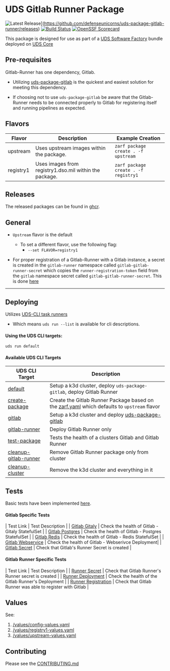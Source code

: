 # UDS Gitlab Runner Package

![Latest Release](https://img.shields.io/github/v/release/defenseunicorns/uds-package-gitlab-runner)](https://github.com/defenseunicorns/uds-package-gitlab-runner/releases)
[![Build Status](https://img.shields.io/github/actions/workflow/status/defenseunicorns/uds-package-gitlab-runner/tag-and-release.yaml)](https://github.com/defenseunicorns/uds-package-gitlab-runner/actions/workflows/tag-and-release.yaml)
[![OpenSSF Scorecard](https://api.securityscorecards.dev/projects/github.com/defenseunicorns/uds-package-gitlab-runner/badge)](https://api.securityscorecards.dev/projects/github.com/defenseunicorns/uds-package-gitlab-runner)

This package is designed for use as part of a [UDS Software Factory](https://github.com/defenseunicorns/uds-software-factory) bundle deployed on [UDS Core](https://github.com/defenseunicorns/uds-core)

## Pre-requisites

Gitlab-Runner has one dependency, Gitlab.

- Utilizing [uds-package-gitlab](https://github.com/defenseunicorns/uds-package-gitlab) is the quickest and easiest solution for meeting this dependency. 

- If choosing not to use `uds-package-gitlab` be aware that the Gitlab-Runner needs to be connected properly to Gitlab for registering itself and running pipelines as expected. 

## Flavors

 Flavor | Description | Example Creation |
| ------ | ----------- | ---------------- |
| upstream | Uses upstream images within the package. | `zarf package create . -f upstream` |
| registry1 | Uses images from registry1.dso.mil within the package. | `zarf package create . -f registry1` |

## Releases

The released packages can be found in [ghcr](https://github.com/defenseunicorns/uds-package-gitlab-runner/pkgs/container/packages%2Fuds%2Fgitlab-runner).

## General

- `Upstream` flavor is the default
  - To set a different flavor, use the following flag:
    - `--set FLAVOR=registry1`

- For proper registration of a Gitlab-Runner with a Gitlab instance, a secret is created in the `gitlab-runner` namespace called `gitlab-gitlab-runner-secret` which copies the `runner-registration-token` field from the `gitlab` namespace secret called `gitlab-gitlab-runner-secret`. This is done [here](./tasks/create.yaml#12)

---

## Deploying

Utilizes [UDS-CLI task runners](https://github.com/defenseunicorns/uds-cli)
- Which means `uds run --list` is available for cli descriptions.

#### Using the UDS CLI targets:

```
uds run default
```

#### Available UDS CLI Targets
| UDS CLI Target | Description |
| - | - |
| [default](./tasks.yaml#9) | Setup a k3d cluster, deploy `uds-package-gitlab`, deploy Gitlab Runner |
| [create-package](./tasks.yaml#15) |  Create the Gitlab Runner Package based on the [zarf.yaml](./zarf.yaml) which defaults to `upstream` flavor |
| [gitlab](./tasks.yaml#20) | Setup a k3d cluster and deploy [uds-package-gitlab](https://github.com/defenseunicorns/uds-package-gitlab) |
| [gitlab-runner](./tasks.yaml#27) | Deploy Gitlab Runner only |
| [test-package](./tasks.yaml#37) | Tests the health of a clusters Gitlab and Gitlab Runner |
| [cleanup-gitlab-runner](./tasks.yaml#42) | Remove Gitlab Runner package only from cluster |
| [cleanup-cluster](./tasks.yaml#48) | Remove the k3d cluster and everything in it |

## Tests

Basic tests have been implemented [here](./tasks/test.yaml). 

#### Gitlab Specific Tests
| Test Link | Test Description |
| [Gitlab Gitaly](./tasks/test.yaml#7) | Check the health of Gitlab - Gitaly StatefulSet |
| [Gitlab Postgres](./tasks/test.yaml#13) | Check the health of Gitlab - Postgres StatefulSet |
| [Gitlab Redis](./tasks/test.yaml#19) | Check the health of Gitlab - Redis StatefulSet |
| [Gitlab Webservice](./tasks/test.yaml#25) | Check the health of Gitlab - Webserivce Deployment|
| [Gitlab Secret](./tasks/test.yaml#31) | Check that Gitlab's Runner Secret is created |

#### Gitlab Runner Specific Tests
| Test Link | Test Description |
| [Runner Secret](./tasks/test.yaml#39) | Check that Gitlab Runner's Runner secret is created |
| [Runner Deployment](./tasks/test.yaml#45) | Check the health of the Gitlab Runner's Deployment |
| [Runner Registration](./tasks/test.yaml#51) | Check that Gitlab Runner was able to register with Gitlab |

## Values

See: 
1. [/values/config-values.yaml](/values/config-values.yaml)
2. [/values/registry1-values.yaml](/values/registry1-values.yaml)
2. [/values/upstream-values.yaml](/values/upstream-values.yaml)

## Contributing

Please see the [CONTRIBUTING.md](./CONTRIBUTING.md)
